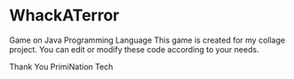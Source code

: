 # WhackATerror
Game on Java Programming Language
This game is created for my collage project.
You can edit or modify these code according to your needs.

Thank You
PrimiNation Tech
